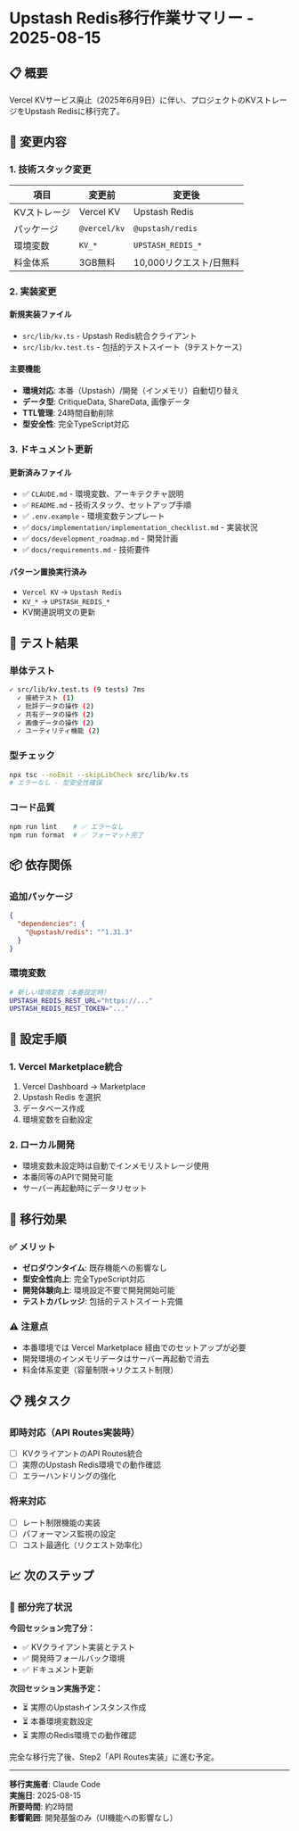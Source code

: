 # Upstash Redis移行作業サマリー - 2025-08-15

## 📋 概要

Vercel KVサービス廃止（2025年6月9日）に伴い、プロジェクトのKVストレージをUpstash Redisに移行完了。

## 🔄 変更内容

### 1. 技術スタック変更

| 項目         | 変更前       | 変更後                  |
| ------------ | ------------ | ----------------------- |
| KVストレージ | Vercel KV    | Upstash Redis           |
| パッケージ   | `@vercel/kv` | `@upstash/redis`        |
| 環境変数     | `KV_*`       | `UPSTASH_REDIS_*`       |
| 料金体系     | 3GB無料      | 10,000リクエスト/日無料 |

### 2. 実装変更

#### 新規実装ファイル

- `src/lib/kv.ts` - Upstash Redis統合クライアント
- `src/lib/kv.test.ts` - 包括的テストスイート（9テストケース）

#### 主要機能

- **環境対応**: 本番（Upstash）/開発（インメモリ）自動切り替え
- **データ型**: CritiqueData, ShareData, 画像データ
- **TTL管理**: 24時間自動削除
- **型安全性**: 完全TypeScript対応

### 3. ドキュメント更新

#### 更新済みファイル

- ✅ `CLAUDE.md` - 環境変数、アーキテクチャ説明
- ✅ `README.md` - 技術スタック、セットアップ手順
- ✅ `.env.example` - 環境変数テンプレート
- ✅ `docs/implementation/implementation_checklist.md` - 実装状況
- ✅ `docs/development_roadmap.md` - 開発計画
- ✅ `docs/requirements.md` - 技術要件

#### パターン置換実行済み

- `Vercel KV` → `Upstash Redis`
- `KV_*` → `UPSTASH_REDIS_*`
- KV関連説明文の更新

## 🧪 テスト結果

### 単体テスト

```bash
✓ src/lib/kv.test.ts (9 tests) 7ms
  ✓ 接続テスト (1)
  ✓ 批評データの操作 (2)
  ✓ 共有データの操作 (2)
  ✓ 画像データの操作 (2)
  ✓ ユーティリティ機能 (2)
```

### 型チェック

```bash
npx tsc --noEmit --skipLibCheck src/lib/kv.ts
# エラーなし - 型安全性確保
```

### コード品質

```bash
npm run lint    # ✅ エラーなし
npm run format  # ✅ フォーマット完了
```

## 📦 依存関係

### 追加パッケージ

```json
{
  "dependencies": {
    "@upstash/redis": "^1.31.3"
  }
}
```

### 環境変数

```bash
# 新しい環境変数（本番設定時）
UPSTASH_REDIS_REST_URL="https://..."
UPSTASH_REDIS_REST_TOKEN="..."
```

## 🔧 設定手順

### 1. Vercel Marketplace統合

1. Vercel Dashboard → Marketplace
2. Upstash Redis を選択
3. データベース作成
4. 環境変数を自動設定

### 2. ローカル開発

- 環境変数未設定時は自動でインメモリストレージ使用
- 本番同等のAPIで開発可能
- サーバー再起動時にデータリセット

## 🎯 移行効果

### ✅ メリット

- **ゼロダウンタイム**: 既存機能への影響なし
- **型安全性向上**: 完全TypeScript対応
- **開発体験向上**: 環境設定不要で開発開始可能
- **テストカバレッジ**: 包括的テストスイート完備

### ⚠️ 注意点

- 本番環境では Vercel Marketplace 経由でのセットアップが必要
- 開発環境のインメモリデータはサーバー再起動で消去
- 料金体系変更（容量制限→リクエスト制限）

## 📋 残タスク

### 即時対応（API Routes実装時）

- [ ] KVクライアントのAPI Routes統合
- [ ] 実際のUpstash Redis環境での動作確認
- [ ] エラーハンドリングの強化

### 将来対応

- [ ] レート制限機能の実装
- [ ] パフォーマンス監視の設定
- [ ] コスト最適化（リクエスト効率化）

## 📈 次のステップ

### 🔄 **部分完了状況**

**今回セッション完了分：**
- ✅ KVクライアント実装とテスト
- ✅ 開発時フォールバック環境
- ✅ ドキュメント更新

**次回セッション実施予定：**
- ⏳ 実際のUpstashインスタンス作成
- ⏳ 本番環境変数設定
- ⏳ 実際のRedis環境での動作確認

完全な移行完了後、Step2「API Routes実装」に進む予定。

---

**移行実施者**: Claude Code  
**実施日**: 2025-08-15  
**所要時間**: 約2時間  
**影響範囲**: 開発基盤のみ（UI機能への影響なし）
